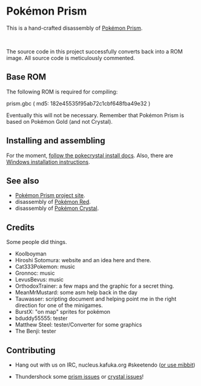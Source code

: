 # Pokémon Prism

This is a hand-crafted disassembly of [Pokémon Prism](http://www.rijon.com/prism/).

<img alt="" src="http://img237.imageshack.us/img237/7861/ss10.png" border="0" />
<img alt="" src="http://img188.imageshack.us/img188/4083/ss9l.png" border="0" />
<img alt="" src="http://img716.imageshack.us/img716/508/ss8q.png" border="0" />
<img alt="" src="http://img683.imageshack.us/img683/322/ss7h.png" border="0" />
<img alt="" src="http://img843.imageshack.us/img843/2642/ss6w.png" border="0" />
<img alt="" src="http://img29.imageshack.us/img29/363/ss5o.png" border="0" />
<img alt="" src="http://img195.imageshack.us/img195/1741/ss4v.png" border="0" />
<img alt="" src="http://img85.imageshack.us/img85/669/ss3cne.png" border="0" />
<img alt="" src="http://img594.imageshack.us/img594/7853/ss2d.png" border="0" />
<img alt="" src="http://img529.imageshack.us/img529/9682/ss1d.png" border="0" />
<img alt="" src="http://img337.imageshack.us/img337/8503/prismgirlnamecx0.png" border="0" />
<img alt="" src="http://img212.imageshack.us/img212/6650/prismgirlscreenfy1.png" border="0" />

The source code in this project successfully converts back into a ROM image. All source code is meticulously commented.

## Base ROM

The following ROM is required for compiling:

prism.gbc ( md5: 182e45535f95ab72c1cbf648fba49e32 )

Eventually this will not be necessary. Remember that Pokémon Prism is based on Pokémon Gold (and not Crystal).

## Installing and assembling

For the moment, [follow the pokecrystal install docs](https://github.com/kanzure/pokecrystal#readme). Also, there are [Windows installation instructions](https://github.com/kanzure/pokecrystal/blob/master/INSTALL.md).

## See also

* [Pokémon Prism project site](http://www.rijon.com/prism/).
* disassembly of [Pokémon Red](http://bitbucket.org/iimarckus/pokered).
* disassembly of [Pokémon Crystal](https://github.com/kanzure/pokecrystal).

## Credits

Some people did things.

* Koolboyman
* Hiroshi Sotomura: website and an idea here and there.
* Cat333Pokemon: music
* Gronnoc: music
* LevusBevus: music
* OrthodoxTrainer: a few maps and the graphic for a secret thing.
* MeanMrMustard: some asm help back in the day
* Tauwasser: scripting document and helping point me in the right direction for one of the minigames.
* BurstX: "on map" sprites for pokémon
* bduddy55555: tester
* Matthew Steel: tester/Converter for some graphics
* The Benji: tester

## Contributing

* Hang out with us on IRC, nucleus.kafuka.org #skeetendo ([or use mibbit](http://chat.mibbit.com/?server=nucleus.kafuka.org&channel=#skeetendo))

* Thundershock some [prism issues](https://github.com/kanzure/pokemon-prism/issues) or [crystal issues](https://github.com/kanzure/pokecrystal/issues)!

